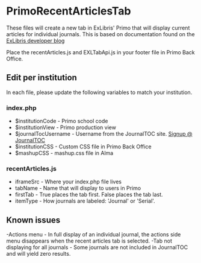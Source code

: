 # PrimoRecentArticlesTab
These files will create a new tab in ExLibris' Primo that will display current articles for individual journals.
This is based on documentation found on the [ExLibris developer blog](https://developers.exlibrisgroup.com/blog/Table_Contents_journals)

Place the recentArticles.js and EXLTabApi.js in your footer file in Primo Back Office.

## Edit per institution
In each file, please update the following variables to match your institution.

### index.php
- $institutionCode - Primo school code
- $institutionView - Primo production view
- $journalTocUsername - Username from the JournalTOC site. [Signup @ JournalTOC](http://www.journaltocs.ac.uk/index.php?action=register)
- $institutionCSS - Custom CSS file in Primo Back Office
- $mashupCSS - mashup.css file in Alma

### recentArticles.js
- iframeSrc - Where your index.php file lives
- tabName - Name that will display to users in Primo
- firstTab - True places the tab first. False places the tab last.
- itemType - How journals are labeled: 'Journal' or 'Serial'.

## Known issues
-Actions menu - In full display of an individual journal, the actions side menu disappears when the recent articles tab is selected.
-Tab not displaying for all journals - Some journals are not included in JournalTOC and will yield zero results. 

